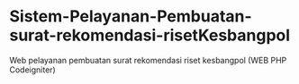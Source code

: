 # Sistem-Pelayanan-Pembuatan-surat-rekomendasi-risetKesbangpol
Web pelayanan pembuatan surat rekomendasi riset kesbangpol (WEB PHP Codeigniter)
